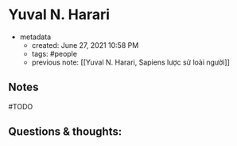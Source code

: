 # Yuval N. Harari

- metadata
	- created: June 27, 2021 10:58 PM
	- tags: #people 
	- previous note: [[Yuval N. Harari, Sapiens lược sử loài người]]

## Notes
#TODO 
## Questions & thoughts:

